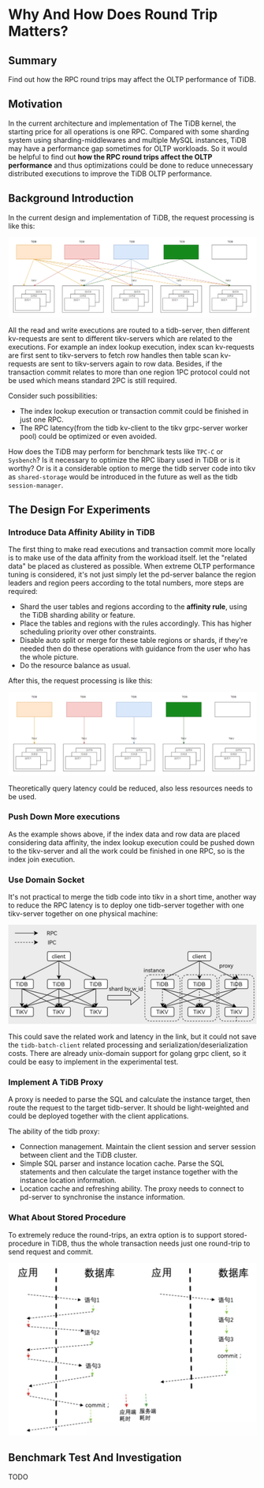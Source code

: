 # Why And How Does Round Trip Matters?


## Summary

Find out how the RPC round trips may affect the OLTP performance of TiDB.

## Motivation

In the current architecture and implementation of The TiDB kernel, 
the starting price for all operations is one RPC. Compared with some sharding
system using sharding-middlewares and multiple MySQL instances, TiDB may have a 
performance gap sometimes for OLTP workloads. So it would be helpful to find out 
**how the RPC round trips affect the OLTP performance** and thus optimizations could 
be done to reduce unnecessary distributed executions to improve the TiDB OLTP performance.

## Background Introduction

In the current design and implementation of TiDB, the request processing is like this:

![flow](../media/tidb_flow.png)

All the read and write executions are routed to a tidb-server, then different kv-requests are
sent to different tikv-servers which are related to the executions. For example an index lookup
execution, index scan kv-requests are first sent to tikv-servers to fetch row handles then 
table scan kv-requests are sent to tikv-servers again to row data. Besides, if the transaction
commit relates to more than one region 1PC protocol could not be used which means standard 2PC
is still required.

Consider such possibilities:
- The index lookup execution or transaction commit could be finished in just one RPC.
- The RPC latency(from the tidb kv-client to the tikv grpc-server worker pool) could be 
optimized or even avoided.

How does the TiDB may perform for benchmark tests like `TPC-C` or `Sysbench`? Is it necessary
to optimize the RPC libary used in TiDB or is it worthy? Or is it a considerable option to merge
the tidb server code into tikv as `shared-storage` would be introduced in the future as well as
the tidb `session-manager`.

## The Design For Experiments

### Introduce Data Affinity Ability in TiDB

The first thing to make read executions and transaction commit more locally is to make use of
the data affinity from the workload itself. let the "related data" be placed as clustered
as possible. When extreme OLTP performance tuning is considered, it's not just simply let the
pd-server balance the region leaders and region peers according to the total numbers, more steps 
are required:
- Shard the user tables and regions according to the **affinity rule**, using the TiDB sharding
ability or feature. 
- Place the tables and regions with the rules accordingly. This has higher scheduling priority
over other constraints.
- Disable auto split or merge for these table regions or shards, if they're needed then do these
operations with guidance from the user who has the whole picture.
- Do the resource balance as usual.

After this, the request processing is like this:

![flow-shard](../media/tidb_flow_shard.png)

Theoretically query latency could be reduced, also less resources needs to be used.

### Push Down More executions

As the example shows above, if the index data and row data are placed considering data affinity,
the index lookup execution could be pushed down to the tikv-server and all the work could be 
finished in one RPC, so is the index join execution.

### Use Domain Socket 

It's not practical to merge the tidb code into tikv in a short time, another way to reduce the
RPC latency is to deploy one tidb-server together with one tikv-server together on one physical
machine:

![deploy](../media/deploy.png)

This could save the related work and latency in the link, but it could not save the 
`tidb-batch-client` related processing and serialization/deserialization costs. There are 
already unix-domain support for golang grpc client, so it could be easy to implement in the 
experimental test.

### Implement A TiDB Proxy

A proxy is needed to parse the SQL and calculate the instance target, then route the request
to the target tidb-server. It should be light-weighted and could be deployed together with the
client applications.

The ability of the tidb proxy:
- Connection management. Maintain the client session and server session between client and the TiDB
cluster.
- Simple SQL parser and instance location cache. Parse the SQL statements and then calculate the
target instance together with the instance location information.
- Location cache and refreshing ability. The proxy needs to connect to pd-server to synchronise the
instance information.

### What About Stored Procedure

To extremely reduce the round-trips, an extra option is to support stored-procedure in TiDB, 
thus the whole transaction needs just one round-trip to send request and commit.

![sp](../media/sp.png)


## Benchmark Test And Investigation

TODO
